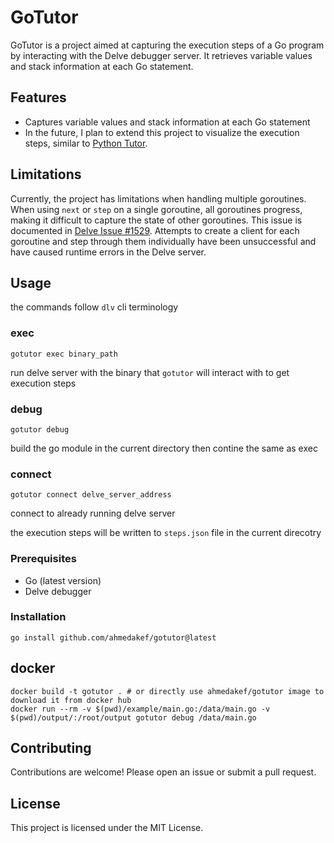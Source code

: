 # GoTutor

GoTutor is a project aimed at capturing the execution steps of a Go program by interacting with the Delve debugger server. It retrieves variable values and stack information at each Go statement.

## Features

- Captures variable values and stack information at each Go statement
- In the future, I plan to extend this project to visualize the execution steps, similar to [Python Tutor](https://pythontutor.com/).

## Limitations
Currently, the project has limitations when handling multiple goroutines. When using `next` or `step` on a single goroutine, all goroutines progress, making it difficult to capture the state of other goroutines. This issue is documented in [Delve Issue #1529](https://github.com/go-delve/delve/issues/1529).
Attempts to create a client for each goroutine and step through them individually have been unsuccessful and have caused runtime errors in the Delve server.

## Usage
the commands follow `dlv` cli terminology

### exec
```
gotutor exec binary_path
```
run delve server with the binary that `gotutor` will interact with to get execution steps

### debug
```
gotutor debug
```
build the go module in the current directory then contine the same as exec

### connect
```
gotutor connect delve_server_address
```
connect to already running delve server

the execution steps will be written to `steps.json` file in the current direcotry

### Prerequisites

- Go (latest version)
- Delve debugger

### Installation

```
go install github.com/ahmedakef/gotutor@latest
```

## docker

```
docker build -t gotutor . # or directly use ahmedakef/gotutor image to download it from docker hub
docker run --rm -v $(pwd)/example/main.go:/data/main.go -v $(pwd)/output/:/root/output gotutor debug /data/main.go
```

## Contributing

Contributions are welcome! Please open an issue or submit a pull request.

## License

This project is licensed under the MIT License.
